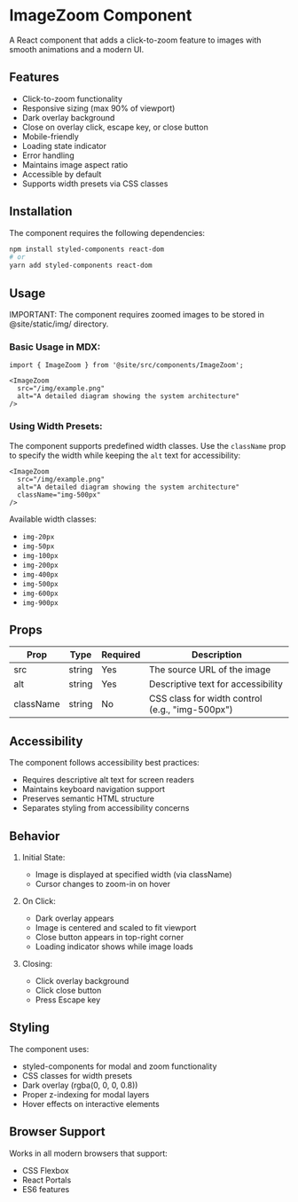 # ImageZoom Component

A React component that adds a click-to-zoom feature to images with smooth animations and a modern UI.

## Features

- Click-to-zoom functionality
- Responsive sizing (max 90% of viewport)
- Dark overlay background
- Close on overlay click, escape key, or close button
- Mobile-friendly
- Loading state indicator
- Error handling
- Maintains image aspect ratio
- Accessible by default
- Supports width presets via CSS classes

## Installation

The component requires the following dependencies:

```bash
npm install styled-components react-dom
# or
yarn add styled-components react-dom
```

## Usage

IMPORTANT: The component requires zoomed images to be stored in @site/static/img/ directory.

### Basic Usage in MDX:

```mdx
import { ImageZoom } from '@site/src/components/ImageZoom';

<ImageZoom
  src="/img/example.png"
  alt="A detailed diagram showing the system architecture"
/>
```

### Using Width Presets:

The component supports predefined width classes. Use the `className` prop to specify the width while keeping the `alt` text for accessibility:

```mdx
<ImageZoom
  src="/img/example.png"
  alt="A detailed diagram showing the system architecture"
  className="img-500px"
/>
```

Available width classes:
- `img-20px`
- `img-50px`
- `img-100px`
- `img-200px`
- `img-400px`
- `img-500px`
- `img-600px`
- `img-900px`

## Props

| Prop      | Type     | Required | Description                                    |
|-----------|----------|----------|------------------------------------------------|
| src       | string   | Yes      | The source URL of the image                   |
| alt       | string   | Yes      | Descriptive text for accessibility            |
| className | string   | No       | CSS class for width control (e.g., "img-500px") |

## Accessibility

The component follows accessibility best practices:
- Requires descriptive alt text for screen readers
- Maintains keyboard navigation support
- Preserves semantic HTML structure
- Separates styling from accessibility concerns

## Behavior

1. Initial State:
   - Image is displayed at specified width (via className)
   - Cursor changes to zoom-in on hover

2. On Click:
   - Dark overlay appears
   - Image is centered and scaled to fit viewport
   - Close button appears in top-right corner
   - Loading indicator shows while image loads

3. Closing:
   - Click overlay background
   - Click close button
   - Press Escape key

## Styling

The component uses:
- styled-components for modal and zoom functionality
- CSS classes for width presets
- Dark overlay (rgba(0, 0, 0, 0.8))
- Proper z-indexing for modal layers
- Hover effects on interactive elements

## Browser Support

Works in all modern browsers that support:
- CSS Flexbox
- React Portals
- ES6 features 
